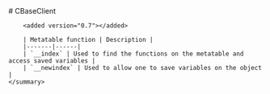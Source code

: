 <type name="CBaseClient" category="classfunc" is="class">
	<summary>
		# CBaseClient

		<added version="0.7"></added>

		| Metatable function | Description |
		|-------|------|
		| `__index` | Used to find the functions on the metatable and access saved variables |
		| `__newindex` | Used to allow one to save variables on the object |
	</summary>
</type> 